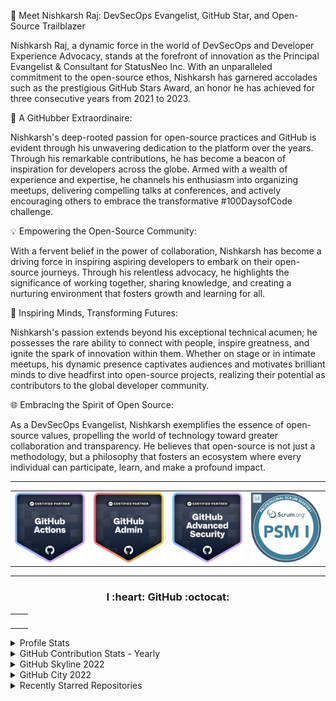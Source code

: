 🚀 Meet Nishkarsh Raj: DevSecOps Evangelist, GitHub Star, and Open-Source Trailblazer

Nishkarsh Raj, a dynamic force in the world of DevSecOps and Developer Experience Advocacy, stands at the forefront of innovation as the Principal Evangelist & Consultant for StatusNeo Inc. With an unparalleled commitment to the open-source ethos, Nishkarsh has garnered accolades such as the prestigious GitHub Stars Award, an honor he has achieved for three consecutive years from 2021 to 2023.

🌟 A GitHubber Extraordinaire:

Nishkarsh's deep-rooted passion for open-source practices and GitHub is evident through his unwavering dedication to the platform over the years. Through his remarkable contributions, he has become a beacon of inspiration for developers across the globe. Armed with a wealth of experience and expertise, he channels his enthusiasm into organizing meetups, delivering compelling talks at conferences, and actively encouraging others to embrace the transformative #100DaysofCode challenge.

💡 Empowering the Open-Source Community:

With a fervent belief in the power of collaboration, Nishkarsh has become a driving force in inspiring aspiring developers to embark on their open-source journeys. Through his relentless advocacy, he highlights the significance of working together, sharing knowledge, and creating a nurturing environment that fosters growth and learning for all.

🎤 Inspiring Minds, Transforming Futures:

Nishkarsh's passion extends beyond his exceptional technical acumen; he possesses the rare ability to connect with people, inspire greatness, and ignite the spark of innovation within them. Whether on stage or in intimate meetups, his dynamic presence captivates audiences and motivates brilliant minds to dive headfirst into open-source projects, realizing their potential as contributors to the global developer community.

🌐 Embracing the Spirit of Open Source:

As a DevSecOps Evangelist, Nishkarsh exemplifies the essence of open-source values, propelling the world of technology toward greater collaboration and transparency. He believes that open-source is not just a methodology, but a philosophy that fosters an ecosystem where every individual can participate, learn, and make a profound impact.

---

<table>
  <tr>
    <td align="center">
<img alt="" width="300" src="assets/img/githubactions.png" alt=""></img>
</td>
</td>
<td align="center">
<img alt="" width="300" src="assets/img/github-administration.png" alt=""></img>
</td>							     <td align="center">
<img alt="" width="300" src="assets/img/github-advanced-security.png" alt=""></img>
</td>
								     <td align="center">
<img alt="" width="300" src="assets/img/PSM.jpeg" alt=""></img>
</td>
</table>

---

<h3 align=center> I :heart: GitHub :octocat: </h3>

<table>
  <tr>
    <td align="center">
<img alt="" width="400" src="https://github-readme-stats.vercel.app/api?username=nishkarshraj&count_private=true&theme=dark" alt=""></img>
</td>
<td align="center">
<img alt="" width="400" src="https://github-readme-streak-stats.herokuapp.com/?user=nishkarshraj&theme=dark"" alt=""></img>
</td>
</table>

<details> 
	<summary>Profile Stats</summary>
	<p align=center><img align="center" src="assets/github-user-stats.svg" /></p>
</details>

<details> 
	<summary>GitHub Contribution Stats - Yearly</summary>
	<p align=center><img align="center" src="assets/github-contrib-stats.svg" /></p>
</details>

<details> 
	<summary>GitHub Skyline 2022</summary>
	<p align=center><img align="center" src="assets/metrics.plugin.skyline.svg" /></p>
</details>

<details> 
	<summary>GitHub City 2022</summary>
	<p align=center><img align="center" src="assets/metrics.plugin.skyline.city.svg" /></p>
</details>

<details> 
	<summary>Recently Starred Repositories</summary>
	<p align=center><img align="center" src="assets/metrics.plugin.stars.svg" /></p>
</details>
